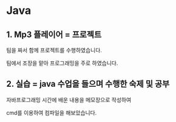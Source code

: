 # Java



## 1. Mp3 플레이어 = 프로젝트

 팀을 짜서 함께 프로젝트를 수행하였습니다. 
 
 팀에서 조장을 맡아 프로그래밍을 주로 하였습니다. 

## 2. 실습 = java 수업을 들으며 수행한 숙제 및 공부 

 자바프로그래밍 시간에 배운 내용을 메모장으로 작성하여
 
 cmd를 이용하여 컴파일을 해보았습니다. 

